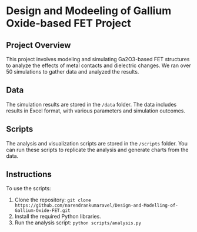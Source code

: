# Design and Modeeling of Gallium Oxide-based FET Project

## Project Overview
This project involves modeling and simulating Ga2O3-based FET structures to analyze the effects of metal contacts and dielectric changes. We ran over 50 simulations to gather data and analyzed the results.

## Data
The simulation results are stored in the `/data` folder. The data includes results in Excel format, with various parameters and simulation outcomes.

## Scripts
The analysis and visualization scripts are stored in the `/scripts` folder. You can run these scripts to replicate the analysis and generate charts from the data.

## Instructions
To use the scripts:
1. Clone the repository: `git clone https://github.com/narendrankumaravel/Design-and-Modelling-of-Gallium-Oxide-FET.git`
2. Install the required Python libraries.
3. Run the analysis script: `python scripts/analysis.py`
